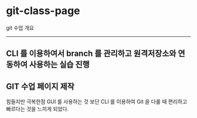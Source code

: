 # git-class-page
git 수업 개요

---
CLI 를 이용하여서 branch 를 관리하고 원격저장소와 연동하여 사용하는 실습 진행
---
GIT 수업 페이지 제작
---
힘들지만 극복한점
GUI 를 사용하는 것 보단 CLI 를 이용하여 Git 을 다룰 때 편리하고 빠르다는 것을 느끼게 되었다.
